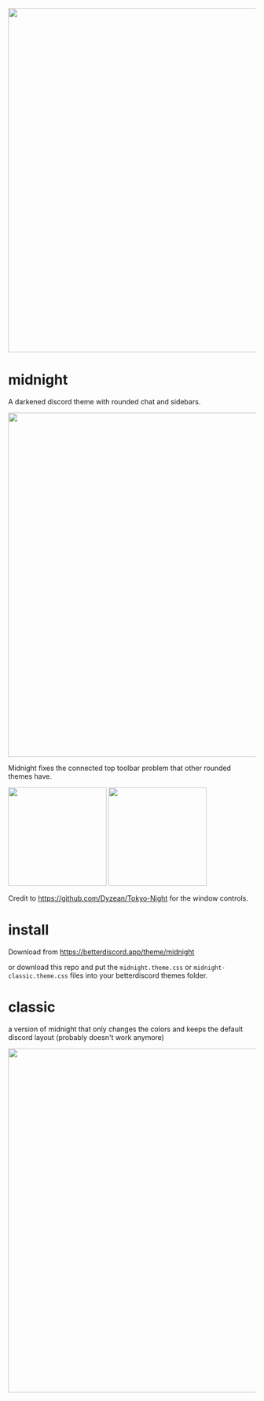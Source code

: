 <img width=700 src="https://user-images.githubusercontent.com/34758569/209453714-d26e6662-7579-4e16-ab1c-b1e1e377be28.png">

# midnight

A darkened discord theme with rounded chat and sidebars.

<img width=700 src="https://user-images.githubusercontent.com/34758569/209453395-ed2cd961-d417-42dc-98df-68688f37b0d2.png">

Midnight fixes the connected top toolbar problem that other rounded themes have.

<img height=200 src="https://user-images.githubusercontent.com/34758569/136284982-33fedd41-3438-404e-8bb0-373646fa9732.png"> <img height=200 src="https://user-images.githubusercontent.com/34758569/136284990-a0ca1ef4-bc08-4d19-9899-21f071393be8.png">

Credit to https://github.com/Dyzean/Tokyo-Night for the window controls.

# install

Download from https://betterdiscord.app/theme/midnight

or download this repo and put the `midnight.theme.css` or `midnight-classic.theme.css` files into your betterdiscord themes folder.


# classic

a version of midnight that only changes the colors and keeps the default discord layout
(probably doesn't work anymore)

<img width=700 src="https://user-images.githubusercontent.com/34758569/135788551-395436ee-fb1a-47bb-8f14-4d62d2c8181c.png">
